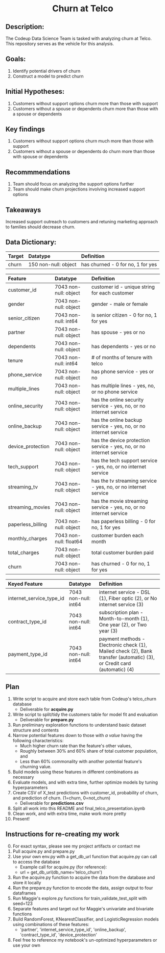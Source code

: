 # <center>Churn at Telco</center>
<!-- ## Overview
**Project Goals:**
- Goal 1: **Demonstrate the process** for data acquisition, data processing, and model creation.
- Goal 2: **Create modules** that make the process repeatable.
- Goal 3: **Identify potential drivers of churn.**
- Goal 4: **Construct a model to predict churn using classification techniques.**
- Goal 5: **Deliver a presentation** to the Codeup Data Science Team using the Jupyter Notebook for the above steps.
- Goal 6: Answer potential questions about the code, process, findings and key takeaways, and model. -->

<!-- **Deliverables:**
- JupyterNB presentation
- README.md project description containing:
    * Goals
    * Initial hypotheses
    * Data dictionary
    * Plan (data science pipeline)
    * Instructions on how to recreate your work
    * Answers to hypotheses
    * Key findings
    * Recommendations
    * Takeaways
- CSV of X_test predictions with customer_id, probability of churn, and prediction of churn. (1=churn, 0=not_churn).
- Scripts, specifically acquire.py and prepare.py
- The presentation -->
## Description:
The Codeup Data Science Team is tasked with analyzing churn at Telco. This repository serves as the vehicle for this analysis.

## Goals: 
1. Identify potential drivers of churn
2. Construct a model to predict churn

## Initial Hypotheses:
1. Customers without support options churn more than those with support
2. Customers without a spouse or dependents churn more than those with a spouse or dependents

## Key findings
1. Customers without support options churn much more than those with support
2. Customers without a spouse or dependents do churn more than those with spouse or dependents

## Recommmendations
1. Team should focus on analyzing the support options further
2. Team should make churn projections involving increased support options

## Takeaways
Increased support outreach to customers and retuning marketing approach to families should decrease churn.

## Data Dictionary:
|Target|Datatype|Definition|
|:-------|:--------|:----------|
| churn | 150 non-null: object | has churned - 0 for no, 1 for yes |

|Feature|Datatype|Definition|
|:-------|:--------|:----------|
| customer_id              | 7043 non-null: object | customer id - unique string for each customer |
| gender                   | 7043 non-null: object | gender - male or female |
| senior_citizen           | 7043 non-null: int64  | is senior citizen - 0 for no, 1 for yes |
| partner                  | 7043 non-null: object | has spouse - yes or no |
| dependents               | 7043 non-null: object | has dependents - yes or no |
| tenure                   | 7043 non-null: int64  | # of months of tenure with telco |
| phone_service            | 7043 non-null: object | has phone service - yes or no |
| multiple_lines           | 7043 non-null: object | has multiple lines - yes, no, or no phone service |
| online_security          | 7043 non-null: object | has the online security service - yes, no, or no internet service |
| online_backup            | 7043 non-null: object | has the online backup service - yes, no, or no internet service |
| device_protection        | 7043 non-null: object | has the device protection service - yes, no, or no internet service |
| tech_support             | 7043 non-null: object | has the tech support service - yes, no, or no internet service |
| streaming_tv             | 7043 non-null: object | has the tv streaming service - yes, no, or no internet service |
| streaming_movies         | 7043 non-null: object | has the movie streaming service - yes, no, or no internet service |
| paperless_billing        | 7043 non-null: object | has paperless billing - 0 for no, 1 for yes |
| monthly_charges          | 7043 non-null: float64 | customer burden each month |
| total_charges            | 7043 non-null: object  | total customer burden paid |
| churn                    | 7043 non-null: object  | has churned - 0 for no, 1 for yes |

|Keyed Feature|Datatype|Definition|
|:-------|:--------|:----------|
| internet_service_type_id | 7043 non-null: int64  | internet service - DSL (1), Fiber optic (2), or No internet service (3) |
| contract_type_id         | 7043 non-null: int64  | subscription plan - Month-to-month (1), One year (2), or Two year (3) |
| payment_type_id          | 7043 non-null: int64  | payment methods - Electronic check (1), Mailed check (2), Bank transfer (automatic) (3), or Credit card (automatic) (4) |

## Plan
1. Write script to acquire and store each table from Codeup's telco_churn database
    * Deliverable for **acquire.py**
2. Write script to split/tidy the customers table for model fit and evaluation
    * Deliverable for **prepare.py**
3. Run preliminary exploration functions to understand basic dataset structure and contents
4. Narrow potential features down to those with *a value* having the following characteristics:
    * Much higher churn rate than the feature's other values,
    * Roughly between 30% and 60% share of total customer population, and
    * Less than 60% commonality with another potential feature's churning value.
5. Build models using these features in different combinations as necessary
6. Evaluate models, and with extra time, further optimize models by tuning hyperparameters
7. Create CSV of X_test predictions with customer_id, probability of churn, and prediction of churn. (1=churn, 0=not_churn)
    * Deliverable for **predictions.csv**
8. Split all work into this README and final_telco_presentation.ipynb
9. Clean work, and with extra time, make work more pretty
10. Present!

## Instructions for re-creating my work
0. For exact syntax, please see my project artifacts or contact me
1. Pull acquire.py and prepare.py
2. Use your own env.py with a get_db_url function that acquire.py can call to access the database
    * Example call for acquire.py (for reference):
    * url = get_db_url(db_name='telco_churn')
3. Run the acquire.py function to acquire the data from the database and store it locally
4. Run the prepare.py function to encode the data, assign output to four dataframes
5. Run Maggie's explore.py functions for train_validate_test_split with seed=123
6. Separate features and target out for Maggie's univariate and bivariate functions
7. Build RandomForest, KNearestClassifier, and LogisticRegression models using combinations of these features:
    * 'partner', 'internet_service_type_id', 'online_backup', 'contract_type_id', 'device_protection'
8. Feel free to reference my notebook's un-optimized hyperparameters or use your own